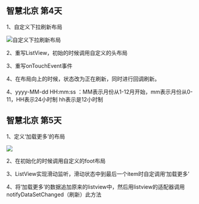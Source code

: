 ## 智慧北京  第4天 ##
1、自定义下拉刷新布局

![自定义下拉刷新布局](https://i.imgur.com/fDhfIEa.png)

2、重写ListView，初始的时候调用自定义的头布局

3、重写onTouchEvent事件

4、在布局向上的时候，状态改为正在刷新，同时进行回调刷新。

4、yyyy-MM-dd HH:mm:ss  ：MM表示月份从1-12月开始，mm表示月份从0-11，HH表示24小时制
   hh表示是12小时制

## 智慧北京  第5天 ##
1、定义‘加载更多’的布局

![](https://i.imgur.com/zSIonSM.png)

2、在初始化的时候调用自定义的foot布局

3、ListView实现滑动监听，滑动状态中到最后一个item时自定调用‘加载更多’

4、将‘加载更多’的数据追加原来的listview中，然后用listview的适配器调用notifyDataSetChanged（刷新）此方法